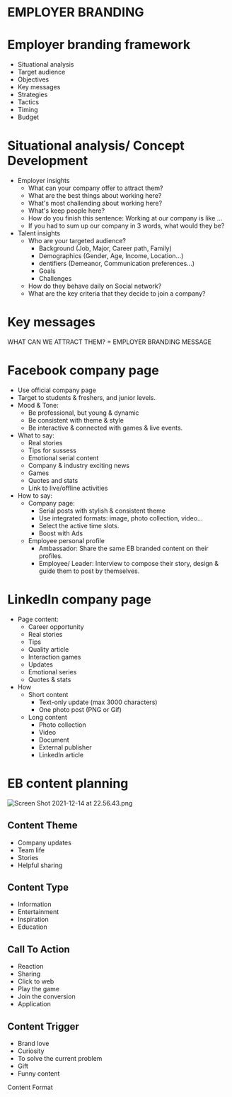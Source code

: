 # EMPLOYER BRANDING


# Employer branding framework
- Situational analysis
- Target audience 
- Objectives 
- Key messages
- Strategies
- Tactics
- Timing 
- Budget

# Situational analysis/ Concept Development 
- Employer insights
  - What can your company offer to attract them?
  - What are the best things about working here?
  - What's most challending about working here?
  - What's keep people here?
  - How do you finish this sentence: Working at our company is like ... 
  - If you had to sum up our company in 3 words, what would they be? 
- Talent insights
  -  Who are your targeted audience?
     -  Background (Job, Major, Career path, Family)
     -  Demographics (Gender, Age, Income, Location...)  
     - dentifiers (Demeanor, Communication preferences...)  
     - Goals  
     - Challenges  
  - How do they behave daily on Social network?  
  - What are the key criteria that they decide to join a
company?  

# Key messages
WHAT CAN WE ATTRACT THEM? = EMPLOYER BRANDING MESSAGE  

# Facebook company page 
- Use official company page  
- Target to students & freshers, and junior levels.  
- Mood & Tone:
  - Be professional, but young & dynamic  
  - Be consistent with theme & style  
  - Be interactive & connected with games & live events.  
- What to say:
  -  Real stories
  -  Tips for sussess 
  -  Emotional serial content 
  -  Company & industry exciting news
  -  Games
  -  Quotes and stats 
  -  Link to live/offline activities 
- How to say:
  -  Company page:
     + Serial posts with stylish & consistent theme
     + Use integrated formats: image, photo collection, video...
     + Select the active time slots.
     + Boost with Ads
  - Employee personal profile  
    + Ambassador: Share the same EB branded content on their profiles.  
    + Employee/ Leader: Interview to compose their story, design & guide them to post by themselves.  

# LinkedIn company page
- Page content:
  -  Career opportunity
  -  Real stories
  -  Tips
  -  Quality article 
  -  Interaction games
  -  Updates 
  -  Emotional series 
  -  Quotes & stats 
- How
  - Short content
    - Text-only update (max 3000 characters)  
    - One photo post (PNG or Gif)  
  - Long content  
    - Photo collection  
    - Video  
    - Document  
    - External publisher  
    - LinkedIn article 

# EB content planning 

![Screen Shot 2021-12-14 at 22.56.43.png](https://s3-us-west-2.amazonaws.com/secure.notion-static.com/8cb26f6f-2864-40c4-9aa2-4912f6ec84b1/Screen_Shot_2021-12-14_at_22.56.43.png)  

## Content Theme  
- Company updates 
- Team life 
- Stories 
- Helpful sharing 

## Content Type  
- Information 
- Entertainment 
- Inspiration 
- Education 
  
## Call To Action  
- Reaction 
- Sharing 
- Click to web 
- Play the game 
- Join the conversion 
- Application

## Content Trigger  
- Brand love 
- Curiosity 
- To solve the current problem 
- Gift 
- Funny content 
  
Content Format  
